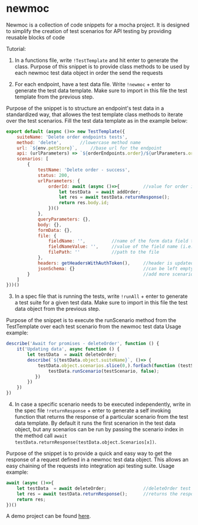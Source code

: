 # newmoc

Newmoc is a collection of code snippets for a mocha project.
It is designed to simplify the creation of test scenarios for API testing by providing reusable blocks of code

Tutorial:
1. In a functions file, write `!TestTemplate` and hit enter to generate the class. 
Purpose of this snippet is to provide class methods to be used by each newmoc test data object in order the send the requests

2. For each endpoint, have a test data file. Write `!newmoc` + enter to generate the test data template.
Make sure to import in this file the test template from the previous step.

Purpose of the snippet is to structure an endpoint's test data in a standardized way, that allowes the test template class methods to iterate over the test scenarios.
Fill the test data template as in the example below:
```javascript
export default (async ()=> new TestTemplate({
    suiteName: 'Delete order endpoints tests',
    method: 'delete',       //lowercase method name
    url: `${env.petStore}`,     //base url for the endpoint
    api: (urlParameters) => `${orderEndpoints.order}/${urlParameters.orderId}`,     //endpoint path as function so url parameters can be passed directly
    scenarios: [
        {
            testName: 'Delete order - success',
            status: 200,
            urlParameters: {
                orderId: await (async ()=>{         //value for order id is extracted from the request to add an order
                    let testData  = await addOrder;
                    let res = await testData.returnResponse();    
                    return res.body.id;
                })()
            },
            queryParameters: {},
            body: {},
            formData: {},
            file: {
                fieldName: '',          //name of the form data field that receives the file (i.e: 'name')
                fieldNameValue: '',     //value of the field name (i.e: 'file')
                filePath: ''            //path to the file
            },
            headers: getHeadersWithAuthToken(),     //header is updated with auth token in an external function
            jsonSchema: {}                          //can be left empty if json scema is not available
        }                                           //add more scenarios according to needs
    ]
}))()
```

3. In a spec file that is running the tests, write `!runAll` + enter to generate a test suite for a given test data. 
Make sure to import in this file the test data object from the previous step.

Purpose of the snippet is to execute the runScenario method from the TestTemplate over each test scenario from the newmoc test data
Usage example:
```javascript
describe('Await for promises - deleteOrder', function () {
    it('Updating data', async function () {
        let testData  = await deleteOrder;                                          //deleteOrder test object is imported from the previous file
        describe(`${testData.object.suiteName}`, ()=> {
            testData.object.scenarios.slice(0,).forEach(function (testScenario){    //iterates over the test scenarios. To run fewer scenarios, slice the array accordingly
                testData.runScenario(testScenario, false);                          //pass string 'res.body' instead of "false" to log the response body of the request
           })
        })
    })
})
```

4. In case a specific scenario needs to be executed independently, write in the spec file `!returnResponse` + enter to generate a self invoking function that returns the response of a particular scenario from the test data template. By default it runs the first scenarion in the test data object, but any scenarios can be run by passing the scenario index in the method call `await testData.returnResponse(testData.object.Scenarios[x])`.

Purpose of the snippet is to provide a quick and easy way to get the response of a request defined in a newmoc test data object. This allows an easy chaining of the requests into integration api testing suite.
Usage example:

```javascript
await (async ()=>{
    let testData  = await deleteOrder;              //deleteOrder test object is imported from the previous file
    let res = await testData.returnResponse();      //returns the response of the request.
    return res;
})()
```

A demo project can be found [here](https://github.com/micufloreaionut/API-testing-demo).
